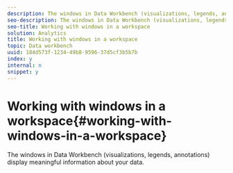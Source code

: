 ```yaml
---
description: The windows in Data Workbench (visualizations, legends, annotations) display meaningful information about your data.
seo-description: The windows in Data Workbench (visualizations, legends, annotations) display meaningful information about your data.
seo-title: Working with windows in a workspace
solution: Analytics
title: Working with windows in a workspace
topic: Data workbench
uuid: 184d573f-1234-49b8-9596-37d5cf3b5b7b
index: y
internal: n
snippet: y
---
```


# Working with windows in a workspace{#working-with-windows-in-a-workspace}

The windows in Data Workbench (visualizations, legends, annotations) display meaningful information about your data.

